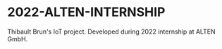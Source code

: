 # 2022-ALTEN-INTERNSHIP

Thibault Brun's IoT project. Developed during 2022 internship at ALTEN GmbH.
